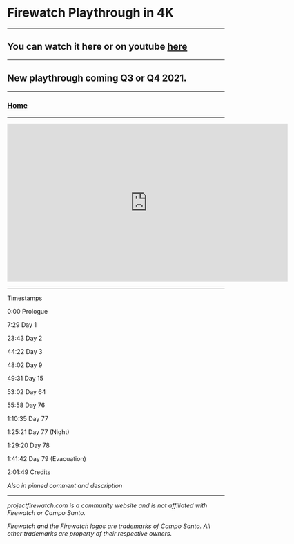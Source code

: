 # Firewatch Playthrough in 4K

---

## You can watch it here or on youtube [here](https://www.youtube.com/watch?v=WxTp-I0O8TU)

---

## New playthrough coming Q3 or Q4 2021.
---

### [Home](/)

---

<iframe width="650" height="366" src="https://www.youtube.com/embed/WxTp-I0O8TU" title="YouTube video player" frameborder="0" allow="accelerometer; autoplay; clipboard-write; encrypted-media; gyroscope; picture-in-picture" allowfullscreen></iframe>

---

Timestamps

0:00 Prologue

7:29 Day 1

23:43 Day 2

44:22 Day 3

48:02 Day 9

49:31 Day 15

53:02 Day 64

55:58 Day 76

1:10:35 Day 77

1:25:21 Day 77 (Night)

1:29:20 Day 78

1:41:42 Day 79 (Evacuation)

2:01:49 Credits

*Also in pinned comment and description*

---

*projectfirewatch.com is a community website and is not affiliated with Firewatch or Campo Santo.*

*Firewatch and the Firewatch logos are trademarks of Campo Santo. All other trademarks are property of their respective owners.*

